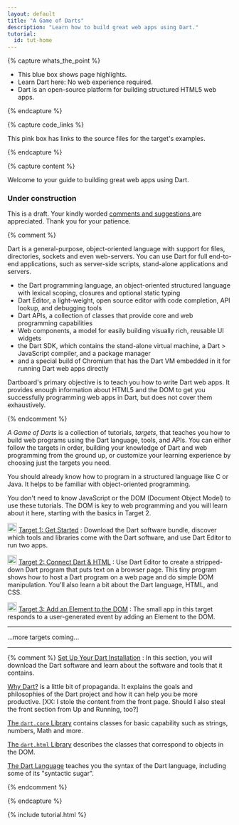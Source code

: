 ```yaml
---
layout: default
title: "A Game of Darts"
description: "Learn how to build great web apps using Dart."
tutorial:
  id: tut-home
---
```


{% capture whats_the_point %}

* This blue box shows page highlights.
* Learn Dart here: No web experience required.
* Dart is an open-source platform for building structured HTML5 web apps.

{% endcapture %}

{% capture code_links %}

This pink box has links to the source files
for the target's examples.

{% endcapture %}

{% capture content %}

Welcome to 
your guide to building great web apps using Dart.

<div id="under-construction" markdown="1">
<h3> <i class="icon-wrench"> </i> Under construction </h3>

This is a draft.
Your kindly worded
<a href="http://code.google.com/p/dart/issues/entry?template=Tutorial%20feedback">
comments and suggestions
</a>
are appreciated.
Thank you for your patience.

</div>

{% comment %}

Dart is a general-purpose,
object-oriented language
with support for files, directories,
sockets and even web-servers.
You can use Dart for full end-to-end applications,
such as server-side scripts,
stand-alone applications and servers.

* the Dart programming language,
  an object-oriented structured language
  with lexical scoping, closures and optional static typing
* Dart Editor, a light-weight, open source editor with
  code completion, API lookup, and debugging tools
* Dart APIs, a collection of classes that provide core
  and web programming capabilities
* Web components, a model for easily building 
  visually rich, reusable UI widgets
* the Dart SDK, which contains the stand-alone virtual machine,
  a Dart > JavaScript compiler, and a package manager
* and a special build of Chromium that has the Dart VM embedded in it
  for running Dart web apps directly

Dartboard's primary objective is to teach you how to
write Dart web apps.
It provides enough information about HTML5 and the DOM
to get you successfully programming web apps in Dart,
but does not cover them exhaustively.

{% endcomment %}

*A Game of Darts* is a collection of tutorials, _targets_,
that teaches you how to build web programs
using the Dart language, tools, and APIs.
You can either follow the targets in order,
building your knowledge of Dart and web programming
from the ground up,
or customize your learning experience by
choosing just the targets you need.

You should already know how to program in a structured language
like C or Java.
It helps to be familiar with object-oriented programming.

You don't need to know JavaScript or the DOM
(Document Object Model) to use these tutorials.
The DOM is key to web programming
and you will learn about it here,
starting with the basics in Target 2.

<img src="/imgs/Dart_Logo_21.png" width="21" height="21" alt="Dart"> [Target 1: Get Started](get-started/)
: Download the Dart software bundle,
discover which tools and libraries come with the Dart software,
and use Dart Editor to run two apps.

<img src="/imgs/Dart_Logo_21.png" width="21" height="21" alt="Dart"> [Target 2: Connect Dart & HTML](connect-dart-html/)
: Use Dart Editor to create
a stripped-down Dart program
that puts text on a browser page.
This tiny program
shows how to host a Dart program on a web page
and do simple DOM manipulation.
You'll also learn a bit about the Dart language,
HTML, and CSS.

<img src="/imgs/Dart_Logo_21.png" width="21" height="21" alt="Dart"> [Target 3: Add an Element to the DOM](add-elements/)
: The small app in this target
responds to a user-generated event
by adding an Element to the DOM.

<div>
  <hr>
  <div class="row">
    <div class="span1">
    <font size="24">
    <i class="icon-bullhorn"> </i>
    </font>
    </div>
    <div class="span8">
...more targets coming...
    </div>
  </div>
<hr>
</div>

{% comment %}
[Set Up Your Dart Installation](dart-software.html)
: In this section, you will download the Dart software
and learn about the software and tools that it contains.

<a href="why-dart.html">Why Dart?</a>
is a little bit of propaganda.
It explains the goals and philosophies of the Dart project
and how it can help you be more productive.
[XX: I stole the content from the front page.
Should I also steal the front section from Up and Running, too?]

<a href="dart-icore-apis/">The `dart.core` Library</a>
contains classes for basic capability such as
strings, numbers, Math and more.

<a href="dart-html-apis/">The `dart.html` Library</a>
describes the classes that correspond to objects in the DOM.

<a href="language/">The Dart Language</a>
teaches you the syntax of the Dart language,
including some of its "syntactic sugar".

{% endcomment %}

{% endcapture %}

{% include tutorial.html %}
